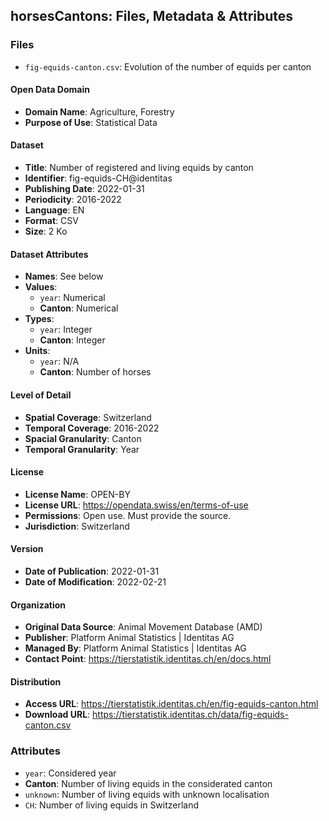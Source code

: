 ## horsesCantons: Files, Metadata & Attributes

### **Files**
- ```fig-equids-canton.csv```: Evolution of the number of equids per canton

#### Open Data Domain
- **Domain Name**: Agriculture, Forestry
- **Purpose of Use**: Statistical Data

#### Dataset
- **Title**: Number of registered and living equids by canton
- **Identifier**: fig-equids-CH@identitas
- **Publishing Date**: 2022-01-31
- **Periodicity**: 2016-2022
- **Language**: EN
- **Format**: CSV
- **Size**: 2 Ko

#### Dataset Attributes
- **Names**: See below
- **Values**:
  - ```year```: Numerical
  - **Canton**: Numerical
- **Types**:
  - ```year```: Integer
  - **Canton**: Integer
- **Units**:
  - ```year```: N/A
  - **Canton**: Number of horses

#### Level of Detail
- **Spatial Coverage**: Switzerland
- **Temporal Coverage**: 2016-2022
- **Spacial Granularity**: Canton
- **Temporal Granularity**: Year

#### License
- **License Name**: OPEN-BY
- **License URL**: https://opendata.swiss/en/terms-of-use
- **Permissions**: Open use. Must provide the source.
- **Jurisdiction**: Switzerland

#### Version
- **Date of Publication**: 2022-01-31
- **Date of Modification**: 2022-02-21

#### Organization
- **Original Data Source**: Animal Movement Database (AMD)
- **Publisher**: Platform Animal Statistics | Identitas AG
- **Managed By**: Platform Animal Statistics | Identitas AG
- **Contact Point**: https://tierstatistik.identitas.ch/en/docs.html

#### Distribution
- **Access URL**: https://tierstatistik.identitas.ch/en/fig-equids-canton.html
- **Download URL**: https://tierstatistik.identitas.ch/data/fig-equids-canton.csv

### Attributes

- ```year```: Considered year
- **Canton**: Number of living equids in the considerated canton
- ```unknown```: Number of living equids with unknown localisation
- ```CH```: Number of living equids in Switzerland
